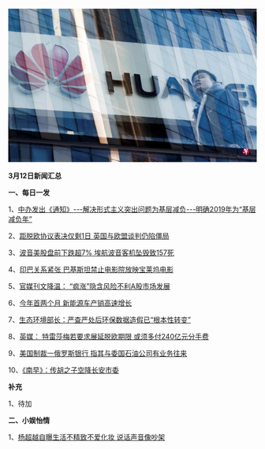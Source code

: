    ![02_13](.\03_12.jpg)

**3月12日新闻汇总**

**一、每日一发**

1、[中办发出《通知》---解决形式主义突出问题为基层减负---明确2019年为“基层减负年”](http://paper.people.com.cn/rmrb/html/2019-03/12/nw.D110000renmrb_20190312_2-01.htm)

2、[距脱欧协议表决仅剩1日 英国与欧盟谈判仍陷僵局](https://news.163.com/19/0311/16/EA0HMEND0001899N.html)

3、[波音美股盘前下跌超7% 埃航波音客机坠毁致157死](https://news.163.com/19/0311/16/EA0H2QC20001899N.html)

4、[印巴关系紧张 巴基斯坦禁止电影院放映宝莱坞电影](https://news.163.com/19/0311/21/EA12BFUO0001875O.html)

5、[官媒刊文降温： “疯涨”隐含风险不利A股市场发展](https://www.zaobao.com/finance/china/story20190312-939196)

6、[今年首两个月 新能源车产销高速增长](https://www.zaobao.com/finance/china/story20190312-939200)

7、[生态环境部长：严查严处后环保数据造假已“根本性转变”](https://www.zaobao.com/news/china/story20190312-939129)

8、[英媒： 特雷莎梅若要求展延脱欧期限 或须多付240亿元分手费](https://www.zaobao.com/news/world/story20190312-939143)

9、[美国制裁一俄罗斯银行 指其与委国石油公司有业务往来](https://www.zaobao.com/realtime/world/story20190311-939092)

10、[《南早》：传胡之子空降长安市委](https://www.baidu.com)



**补充**

1、待加



**二、小娱怡情**

1、[杨超越自曝生活不精致不爱化妆 说话声音像吵架](http://news.67.com/hongse/2019/03/11/938289.html)